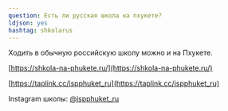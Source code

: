 ```yaml
---
question: Есть ли русская школа на пхукете?
ldjson: yes
hashtag: shkolarus
---
```



Ходить в обычную российскую школу можно и на Пхукете. 

[https://shkola-na-phukete.ru/](https://shkola-na-phukete.ru/)

[https://taplink.cc/ispphuket_ru](https://taplink.cc/ispphuket_ru)

Instagram школы: [@ispphuket_ru](https://www.instagram.com/ispphuket_ru/)
